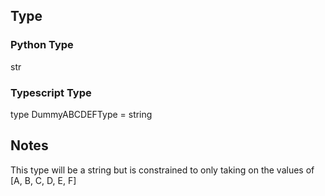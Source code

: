 ## Type
### Python Type
str
### Typescript Type
type DummyABCDEFType = string

## Notes

This type will be a string but is constrained to only taking on the values of [A, B, C, D, E, F]